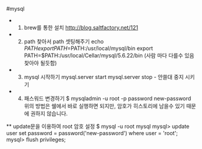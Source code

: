 #mysql

* 1) brew를 통한 설치  http://blog.saltfactory.net/121


* 2) path 찾아서 path 셋팅해주기 
echo $PATH
export PATH=$PATH:/usr/local/mysql/bin
export PATH=$PATH:/usr/local/Cellar/mysql/5.6.22/bin 
(사람 마다 다를수 있음 찾아야 될듯함) 

* 3) mysql 시작하기
mysql.server start
mysql.server stop  - 안쓸대 중지 시키기

* 4) 패스워드 변경하기
$ mysqladmin -u root -p password new-password
위의 방법은 쉘에서 바로 실행하면 되지만, 암호가 히스토리에 남을수 있기 때문에 권하지 않습니다.

** update문을 이용하여 root 암호 설정
 $ mysql -u root mysql
 mysql> update user set password = password('new-password') where user = 'root';
 mysql> flush privileges;

